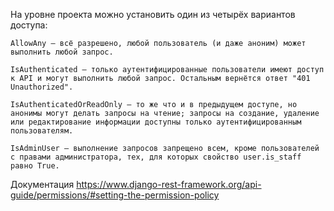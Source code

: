 На уровне проекта можно установить один из четырёх вариантов доступа:

    AllowAny — всё разрешено, любой пользователь (и даже аноним) может выполнить любой запрос.
    
    IsAuthenticated — только аутентифицированные пользователи имеют доступ к API и могут выполнить любой запрос. Остальным вернётся ответ "401 Unauthorized".
    
    IsAuthenticatedOrReadOnly — то же что и в предыдущем доступе, но анонимы могут делать запросы на чтение; запросы на создание, удаление или редактирование информации доступны только аутентифицированным пользователям.
    
    IsAdminUser — выполнение запросов запрещено всем, кроме пользователей с правами администратора, тех, для которых свойство user.is_staff равно True.

Документация
    https://www.django-rest-framework.org/api-guide/permissions/#setting-the-permission-policy

